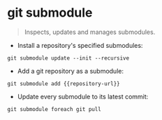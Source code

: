 # git submodule

> Inspects, updates and manages submodules.

- Install a repository's specified submodules:

`git submodule update --init --recursive`

- Add a git repository as a submodule:

`git submodule add {{repository-url}}`

- Update every submodule to its latest commit:

`git submodule foreach git pull`
